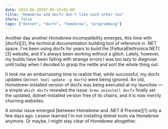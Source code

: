 ```yaml
---
date: 2023-06-20T07:05:25+01:00
title: "Homebrew and docfx don't like each other too"
share: false
tags: ["dotnet", "docfx", "homebrew", "programming"]
---
```

Another day another Homebrew incompatibility emerges, this time with [docfx][2], the technical documentation building
tool of reference in .NET space. I've been using docfx for years to build the [FatturaElettronica.NET][3] website, and it's
always been working without a glitch. Lately, however, my builds have been failing with strange errors I was too lazy to
diagnose until today when I decided to grasp the nettle and sort the whole thing out.

It took me an embarrassing time to realize that, while successful, my docfx updates (`dotnet tool update -g docfx`) were
being ignored. An old, Homebrew-installed version of docfx was being executed at my launches —a simple `which docfx`
revealed the issue. `brew uninstall docfx` finally set the updated, dotnet-installed version free of its chains, and it
is now merrily churning websites.

A similar issue emerged [between Homebrew and .NET 8 Preview][1] only a few days ago. Lesson learned I'm not installing
dotnet tools via Homebrew anymore. Or maybe, I might stay clear of Homebrew altogether.

